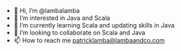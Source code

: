 - 👋 Hi, I’m @lambalamba
- 👀 I’m interested in Java and Scala
- 🌱 I’m currently learning Scala and updating skills in Java
- 💞️ I’m looking to collaborate on Scala and Java
- 📫 How to reach me patricklamba@lambaandco.com

<!---
lambalamba/lambalamba is a ✨ special ✨ repository because its `README.md` (this file) appears on your GitHub profile.
You can click the Preview link to take a look at your changes.
--->
